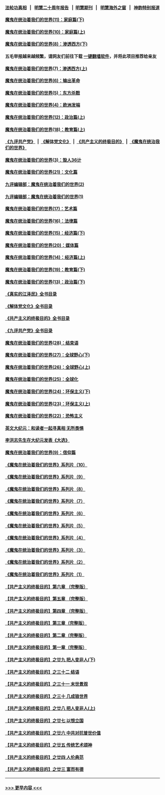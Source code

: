 #### [法轮功真相](https://github.com/gfw-breaker/truth/blob/master/README.md?t=0) &nbsp;&nbsp;|&nbsp;&nbsp; [明慧二十周年报告](https://github.com/gfw-breaker/mh-reports/blob/master/README.md?t=0) &nbsp;&nbsp;|&nbsp;&nbsp;[明慧期刊](https://github.com/gfw-breaker/mh-qikan) &nbsp;&nbsp;|&nbsp;&nbsp; [明慧海外之窗](https://github.com/gfw-breaker/mh-news/blob/master/README.md?t=0) &nbsp;&nbsp;|&nbsp;&nbsp; [神韵特别报道](https://github.com/gfw-breaker/mh-news/blob/master/shenyun.md?t=0)
#### [魔鬼在统治着我们的世界(11)：家庭篇(下)](../pages/nsc422/n10440961.md?t=11220750) 
#### [魔鬼在统治着我们的世界(10)：家庭篇(上)](../pages/nsc422/n10435448.md?t=11220750) 
#### [魔鬼在统治着我们的世界(8)：渗透西方(下)](../pages/nsc422/n10429603.md?t=11220750) 
#### 五毛举报越来越频繁，请网友们前往下载 [一键翻墙软件](https://github.com/gfw-breaker/ssr-accounts)，并将此项目推荐给亲友
#### [魔鬼在统治着我们的世界(7)：渗透西方(上)](../pages/nsc422/n10426013.md?t=11220750) 
#### [魔鬼在统治着我们的世界(6)：输出革命](../pages/nsc422/n10421536.md?t=11220750) 
#### [魔鬼在统治着我们的世界(5)：东方杀戮](../pages/nsc422/n10417707.md?t=11220750) 
#### [魔鬼在统治着我们的世界(4)：欧洲发端](../pages/nsc422/n10414890.md?t=11220750) 
#### [魔鬼在统治着我们的世界(12)：政治篇(上)](../pages/nsc422/n10444576.md?t=11220750) 
#### [魔鬼在统治着我们的世界(18)：教育篇(上)](../pages/nsc422/n10526970.md?t=11220750) 
#### [《九评共产党》](https://github.com/begood0513/9ping.md/blob/master/README.md) &nbsp;|&nbsp; [《解体党文化》](../../../../jtdwh.md/blob/master/README.md)  &nbsp;|&nbsp; [《共产主义的终极目的》](../../../../gczydzjmd.md/blob/master/README.md) &nbsp;|&nbsp; [《魔鬼在统治我们的世界》](../../../../mgztzwmdsj.md/blob/master/README.md) 
#### [魔鬼在统治着我们的世界(3)：毁人36计](../pages/nsc422/n10411583.md?t=11220750) 
#### [魔鬼在统治着我们的世界(21)：文化篇](../pages/nsc422/n10597706.md?t=11220750) 
#### [九评编辑部：魔鬼在统治着我们的世界(2)](../pages/nsc422/n10410036.md?t=11220750) 
#### [九评编辑部：魔鬼在统治着我们的世界(1)](../pages/nsc422/n10406825.md?t=11220750) 
#### [魔鬼在统治着我们的世界(17)：艺术篇](../pages/nsc422/n10499093.md?t=11220750) 
#### [魔鬼在统治着我们的世界(16)：法律篇](../pages/nsc422/n10485969.md?t=11220750) 
#### [魔鬼在统治着我们的世界(15)：经济篇(下)](../pages/nsc422/n10469975.md?t=11220750) 
#### [魔鬼在统治着我们的世界(20)：媒体篇](../pages/nsc422/n10586579.md?t=11220750) 
#### [魔鬼在统治着我们的世界(14)：经济篇(上)](../pages/nsc422/n10457370.md?t=11220750) 
#### [魔鬼在统治着我们的世界(19)：教育篇(下)](../pages/nsc422/n10564808.md?t=11220750) 
#### [魔鬼在统治着我们的世界(13)：政治篇(下)](../pages/nsc422/n10448270.md?t=11220750) 
#### [《真实的江泽民》全书目录](../pages/nsc422/n13721399.md?t=11220750) 
#### [《解体党文化》全书目录](../pages/nsc422/n13721157.md?t=11220750) 
#### [《共产主义的终极目的》全书目录](../pages/nsc422/n13721048.md?t=11220750) 
#### [《九评共产党》全书目录](../pages/nsc422/n13708085.md?t=11220750) 
#### [魔鬼在统治着我们的世界(28)：结束语](../pages/nsc422/n10936246.md?t=11220750) 
#### [魔鬼在统治着我们的世界(27)：全球野心(下)](../pages/nsc422/n10928319.md?t=11220750) 
#### [魔鬼在统治着我们的世界(26)：全球野心(上)](../pages/nsc422/n10900318.md?t=11220750) 
#### [魔鬼在统治着我们的世界(25)：全球化](../pages/nsc422/n10788205.md?t=11220750) 
#### [魔鬼在统治着我们的世界(24)：环保主义(下)](../pages/nsc422/n10695307.md?t=11220750) 
#### [魔鬼在统治着我们的世界(23)：环保主义(上)](../pages/nsc422/n10688613.md?t=11220750) 
#### [魔鬼在统治着我们的世界(22)：恐怖主义](../pages/nsc422/n10614727.md?t=11220750) 
#### [英文大纪元：和读者一起寻真相 无所畏惧](../pages/nsc422/n12542027.md?t=11220750) 
#### [李洪志先生在大纪元发表《大选》](../pages/nsc422/n12534746.md?t=11220750) 
#### [魔鬼在统治着我们的世界(9)：信仰篇](../pages/nsc422/n10432159.md?t=11220750) 
#### [《魔鬼在统治着我们的世界》系列片（10）](../pages/nsc422/n12292670.md?t=11220750) 
#### [《魔鬼在统治着我们的世界》系列片（9）](../pages/nsc422/n12290859.md?t=11220750) 
#### [《魔鬼在统治着我们的世界》系列片（8）](../pages/nsc422/n12287445.md?t=11220750) 
#### [《魔鬼在统治着我们的世界》系列片（7）](../pages/nsc422/n12283425.md?t=11220750) 
#### [《魔鬼在统治着我们的世界》系列片（6）](../pages/nsc422/n12282314.md?t=11220750) 
#### [《魔鬼在统治着我们的世界》系列片（5）](../pages/nsc422/n12281419.md?t=11220750) 
#### [《魔鬼在统治着我们的世界》系列片（4）](../pages/nsc422/n12274024.md?t=11220750) 
#### [《魔鬼在统治着我们的世界》系列片（3）](../pages/nsc422/n12271322.md?t=11220750) 
#### [《魔鬼在统治着我们的世界》系列片（2）](../pages/nsc422/n12269049.md?t=11220750) 
#### [《魔鬼在统治着我们的世界》系列片（1）](../pages/nsc422/n12267575.md?t=11220750) 
#### [【共产主义的终极目的】第六章 （完整版）](../pages/nsc422/n11428913.md?t=11220750) 
#### [【共产主义的终极目的】第五章 （完整版）](../pages/nsc422/n11428912.md?t=11220750) 
#### [【共产主义的终极目的】第四章 （完整版）](../pages/nsc422/n11428907.md?t=11220750) 
#### [【共产主义的终极目的】第三章（完整版）](../pages/nsc422/n11428848.md?t=11220750) 
#### [【共产主义的终极目的】第二章（完整版）](../pages/nsc422/n11428831.md?t=11220750) 
#### [【共产主义的终极目的】第一章（完整版）](../pages/nsc422/n11417651.md?t=11220750) 
#### [【共产主义的终极目的】之廿九 把人变非人(下)](../pages/nsc422/n11344140.md?t=11220750) 
#### [【共产主义的终极目的】之三十二 结语](../pages/nsc422/n11360535.md?t=11220750) 
#### [【共产主义的终极目的】之三十一 末世景观](../pages/nsc422/n11351129.md?t=11220750) 
#### [【共产主义的终极目的】之三十 几成狼世界](../pages/nsc422/n11348280.md?t=11220750) 
#### [【共产主义的终极目的】之廿八 把人变非人(上)](../pages/nsc422/n11340492.md?t=11220750) 
#### [【共产主义的终极目的】之廿七 以恨立国](../pages/nsc422/n11336944.md?t=11220750) 
#### [【共产主义的终极目的】之廿六 中共对抗普世价值](../pages/nsc422/n11324785.md?t=11220750) 
#### [【共产主义的终极目的】之廿五 传统艺术颂神](../pages/nsc422/n11296396.md?t=11220750) 
#### [【共产主义的终极目的】之廿四 人伦典范](../pages/nsc422/n11296397.md?t=11220750) 
#### [【共产主义的终极目的】之廿三 富而有德](../pages/nsc422/n11283598.md?t=11220750) 

----
#### [ >>> 更早内容 <<< ](../indexes/nsc422-earlier.md)
